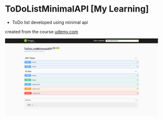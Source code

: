 # ToDoListMinimalAPI [My Learning]
- ToDo list developed using minimal api

created from the course [udemy.com](https://www.udemy.com/course/praktyczny-kurs-aspnet-core-rest-web-api-od-podstaw/ "Praktyczny kurs ASP.NET Core REST Web API od podstaw (C#)")

![image1](https://github.com/OskarLewandowski/ImageLibrary/blob/master/ImageLibrary/ToDoListMinimalAPI_images/1.png)
